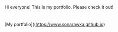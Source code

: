 Hi everyone! This is my portfolio. Please check it out!
#
[My portfolio]((https://www.sonarawka.github.io)
